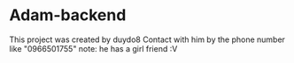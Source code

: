 # Adam-backend
This project was created by duydo8 
Contact with him by the phone number like "0966501755"
note: he has a girl friend :V
